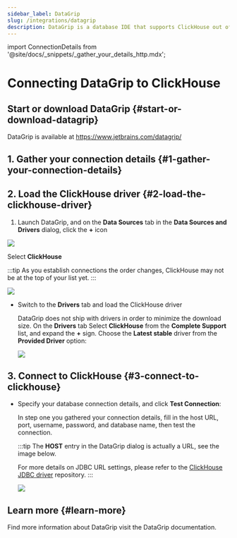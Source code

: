 ```yaml
---
sidebar_label: DataGrip
slug: /integrations/datagrip
description: DataGrip is a database IDE that supports ClickHouse out of the box.
---
```

import ConnectionDetails from '@site/docs/_snippets/_gather_your_details_http.mdx';

# Connecting DataGrip to ClickHouse

## Start or download DataGrip {#start-or-download-datagrip}

DataGrip is available at https://www.jetbrains.com/datagrip/

## 1. Gather your connection details {#1-gather-your-connection-details}
<ConnectionDetails />

## 2. Load the ClickHouse driver {#2-load-the-clickhouse-driver}

1. Launch DataGrip, and on the **Data Sources** tab in the **Data Sources and Drivers** dialog, click the **+** icon

  ![](@site/docs/integrations/sql-clients/images/datagrip-5.png)

  Select **ClickHouse**

  :::tip
  As you establish connections the order changes, ClickHouse may not be at the top of your list yet.
  :::

  ![](@site/docs/integrations/sql-clients/images/datagrip-6.png)

- Switch to the **Drivers** tab and load the ClickHouse driver

  DataGrip does not ship with drivers in order to minimize the download size.  On the **Drivers** tab
  Select **ClickHouse** from the **Complete Support** list, and expand the **+** sign.  Choose the **Latest stable** driver from the **Provided Driver** option:

  ![](@site/docs/integrations/sql-clients/images/datagrip-1.png)

## 3. Connect to ClickHouse {#3-connect-to-clickhouse}

- Specify your database connection details, and click **Test Connection**:

  In step one you gathered your connection details, fill in the host URL, port, username, password, and database name, then test the connection.

  :::tip
  The **HOST** entry in the DataGrip dialog is actually a URL, see the image below.

  For more details on JDBC URL settings, please refer to the [ClickHouse JDBC driver](https://github.com/ClickHouse/clickhouse-java) repository.
  :::

  ![](@site/docs/integrations/sql-clients/images/datagrip-7.png)

## Learn more {#learn-more}

Find more information about DataGrip visit the DataGrip documentation.
